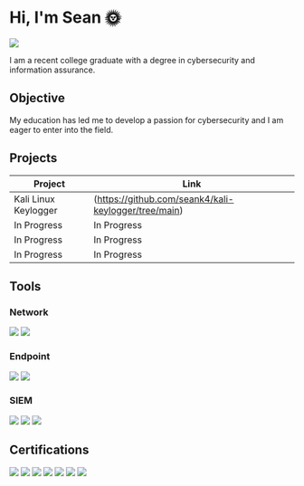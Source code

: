 # Hi, I'm Sean 🌞
<a href="https://www.linkedin.com/in/seankrein/"><img src="https://img.shields.io/badge/-LinkedIn-0072b1?&style=for-the-badge&logo=linkedin&logoColor=white" /></a>


I am a recent college graduate with a degree in cybersecurity and information assurance.


## Objective


My education has led me to develop a passion for cybersecurity and I am  eager to enter into the field.

## Projects


| Project                                        | Link       |
|-----------------------------------------------|----------------------------|
| Kali Linux Keylogger         | (https://github.com/seank4/kali-keylogger/tree/main)|
| In Progress | In Progress|
| In Progress        | In Progress|
| In Progress     | In Progress|



## Tools


### Network
<div>
    <img src="https://img.shields.io/badge/-Wireshark-1679A7?&style=for-the-badge&logo=Wireshark&logoColor=white" />
    <img src="https://img.shields.io/badge/-Nmap-00A3A3?&style=for-the-badge&logo=Nmap&logoColor=white" />
</div>

### Endpoint
<div>
    <img src="https://img.shields.io/badge/-Microsoft_Defender_for_Endpoint-00A4EF?&style=for-the-badge&logo=Microsoft&logoColor=white" />
    <img src="https://img.shields.io/badge/-Velociraptor-4B275F?&style=for-the-badge&logo=Velociraptor&logoColor=white" />
</div>

### SIEM
<div>
    <img src="https://img.shields.io/badge/-Microsoft_Sentinel-0078D4?&style=for-the-badge&logo=Microsoft&logoColor=white" />
    <img src="https://img.shields.io/badge/-Splunk-000000?&style=for-the-badge&logo=Splunk&logoColor=white" />
    <img src="https://img.shields.io/badge/-Elastic-005571?&style=for-the-badge&logo=Elastic&logoColor=white" />
</div>

## Certifications

<div>
<img src="https://img.shields.io/badge/-Security%2B-FF0000?&style=for-the-badge&logo=CompTIA&logoColor=white" />
<img src="https://img.shields.io/badge/-Network%2B-007ACC?&style=for-the-badge&logo=CompTIA&logoColor=white" />
<img src="https://img.shields.io/badge/-A%2B-4D4D4D?&style=for-the-badge&logo=CompTIA&logoColor=white" />
<img src="https://img.shields.io/badge/-CySA%2B-9B59B6?&style=for-the-badge&logo=CompTIA&logoColor=white" />
<img src="https://img.shields.io/badge/-PenTest%2B-3498DB?&style=for-the-badge&logo=CompTIA&logoColor=white" />
<img src="https://img.shields.io/badge/-Project%2B-2ECC71?&style=for-the-badge&logo=CompTIA&logoColor=white" />
<img src="https://img.shields.io/badge/-SSCP-1F77B4?&style=for-the-badge&logo=ISC2&logoColor=white" />
</div>


